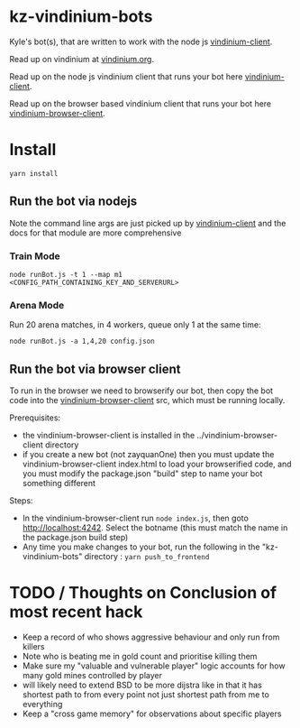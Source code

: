 # kz-vindinium-bots

Kyle's bot(s), that are written to work with the node js [vindinium-client](https://www.npmjs.com/package/vindinium-client).

Read up on vindinium at [vindinium.org](http://vindinium.org/).

Read up on the node js vindinium client that runs your bot here [vindinium-client](https://www.npmjs.com/package/vindinium-client).

Read up on the browser based vindinium client that runs your bot here [vindinium-browser-client](https://github.com/kylezeeuwen/vindinium-browser-client).

# Install

`yarn install`

## Run the bot via nodejs

Note the command line args are just picked up by [vindinium-client](https://www.npmjs.com/package/vindinium-client) and the docs for that module are more comprehensive

### Train Mode

    node runBot.js -t 1 --map m1 <CONFIG_PATH_CONTAINING_KEY_AND_SERVERURL>

### Arena Mode

Run 20 arena matches, in 4 workers, queue only 1 at the same time:

    node runBot.js -a 1,4,20 config.json

## Run the bot via browser client

To run in the browser we need to browserify our bot, then copy the bot code into the [vindinium-browser-client](https://github.com/kylezeeuwen/vindinium-browser-client) src, which must be running locally.
  
Prerequisites:

* the vindinium-browser-client is installed in the ../vindinium-browser-client directory
* if you create a new bot (not zayquanOne) then you must update the vindinium-browser-client index.html to load your browserified code, and you must modify the package.json "build" step to name your bot something different 

Steps:

* In the vindinium-browser-client run `node index.js`, then goto [http://localhost:4242](http://localhost:4242). Select the botname (this must match the name in the package.json build step)
* Any time you make changes to your bot, run the following in the "kz-vindinium-bots" directory : `yarn push_to_frontend`

# TODO / Thoughts on Conclusion of most recent hack

* Keep a record of who shows aggressive behaviour and only run from killers
* Note who is beating me in gold count and prioritise killing them
* Make sure my "valuable and vulnerable player" logic accounts for how many gold mines controlled by player
* will likely need to extend BSD to be more dijstra like in that it has shortest path to from every point not just shortest path from me to everything
* Keep a "cross game memory" for observations about specific players